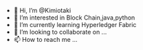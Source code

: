 - 👋 Hi, I’m @Kimiotaki
- 👀 I’m interested in Block Chain,java,python
- 🌱 I’m currently learning Hyperledger Fabric
- 💞️ I’m looking to collaborate on ...
- 📫 How to reach me ...

<!---
Kimiotaki/Kimiotaki is a ✨ special ✨ repository because its `README.md` (this file) appears on your GitHub profile.
You can click the Preview link to take a look at your changes.
--->
